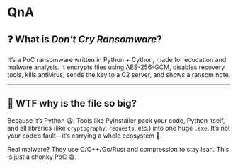 # QnA
## ❓ What is *Don't Cry Ransomware*?

It’s a PoC ransomware written in Python + Cython, made for education and malware analysis. It encrypts files using AES-256-GCM, disables recovery tools, kills antivirus, sends the key to a C2 server, and shows a ransom note.

---

## 💾 WTF why is the file so big?

Because it’s Python 😩. Tools like PyInstaller pack your code, Python itself, and all libraries (like `cryptography`, `requests`, etc.) into one huge `.exe`. It’s not your code’s fault—it’s carrying a whole ecosystem 🐢.

Real malware? They use C/C++/Go/Rust and compression to stay lean. This is just a chonky PoC 😅.

